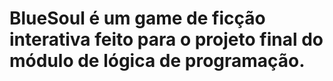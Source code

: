 # BlueSoul é um game de ficção interativa feito para o projeto final do módulo de lógica de programação.

